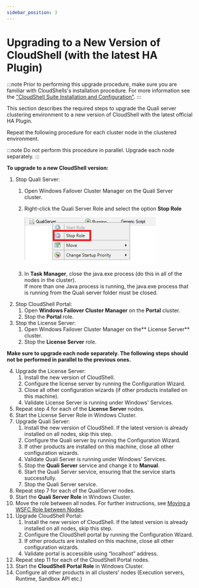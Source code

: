 ```yaml
---
sidebar_position: 3
---
```


# Upgrading to a New Version of CloudShell (with the latest HA Plugin)

:::note
Prior to performing this upgrade procedure, make sure you are familiar with CloudShells's installation procedure. For more information see the ["CloudShell Suite Installation and Configuration"](../../index.md).
:::

This section describes the required steps to upgrade the Quali server clustering environment to a new version of CloudShell with the latest official HA Plugin.

Repeat the following procedure for each cluster node in the clustered environment.

:::note
Do not perform this procedure in parallel. Upgrade each node separately.
:::

**To upgrade to a new CloudShell version:**

1. Stop Quali Server:
    1. Open Windows Failover Cluster Manager on the Quali Server cluster. 
    2. Right-click the Quali Server Role and select the option **Stop Role**
        
        ![](/Images/HA1/Upgrading-CloudShell-from_354x128.png)
        
    3. In **Task Manager**, close the java.exe process (do this in all of the nodes in the cluster).  
        If more than one Java process is running, the java.exe process that is running from the Quali server folder must be closed.
2. Stop CloudShell Portal:
    1. Open **Windows Failover Cluster Manager** on the **Portal** cluster.
    2. Stop the **Portal** role.
3. Stop the License Server:
    1. Open Windows Failover Cluster Manager on the** License Server** cluster.
    2. Stop the **License Server** role.

**Make sure to upgrade each node separately. The following steps should not be performed in parallel to the previous ones.**

4. Upgrade the License Server:
    1. Install the new version of CloudShell.
    2. Configure the license server by running the Configuration Wizard.
    3. Close all other configuration wizards (if other products installed on this machine).
    4. Validate License Server is running under Windows' Services.
5. Repeat step 4 for each of the **License Server** nodes.
6. Start the License Server Role in Windows Cluster.
7. Upgrade Quali Server:
    1. Install the new version of CloudShell. If the latest version is already installed on all nodes, skip this step.
    2. Configure the Quali server by running the Configuration Wizard.
    3. If other products are installed on this machine, close all other configuration wizards.
    4. Validate Quali Server is running under Windows' Services.
    5. Stop the **Quali Server** service and change it to **Manual**.
    6. Start the Quali Server service, ensuring that the service starts successfully.
    7. Stop the Quali Server service.
8. Repeat step 7 for each of the QualiServer nodes.
9. Start the **Quali Server Role** in Windows Cluster.
10. Move the role between all nodes. For further instructions, see [Moving a WSFC Role between Nodes](./move-wsfc-role-between-nodes.md).
11. Upgrade CloudShell Portal:
    1. Install the new version of CloudShell. If the latest version is already installed on all nodes, skip this step.
    2. Configure the CloudShell portal by running the Configuration Wizard.
    3. If other products are installed on this machine, close all other configuration wizards.
    4. Validate portal is accessible using “localhost” address.
12. Repeat step 11 for each of the CloudShell Portal nodes.
13. Start the **CloudShell Portal Role** in Windows Cluster.
14. Configure all other products in all clusters' nodes (Execution servers, Runtime, Sandbox API etc.)